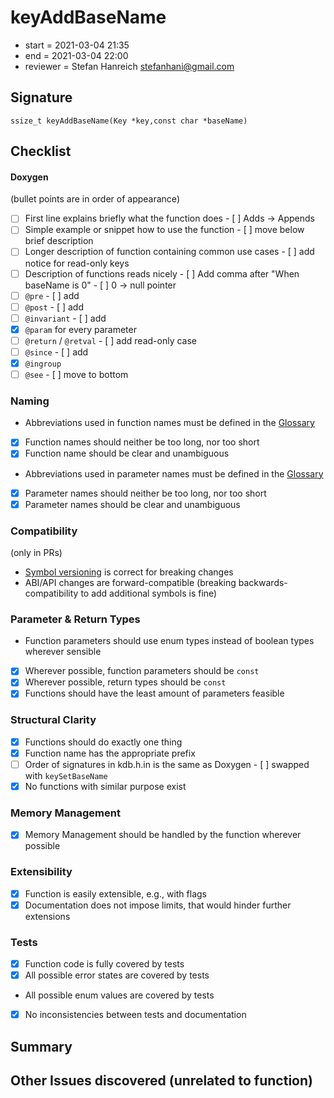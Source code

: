 # keyAddBaseName

- start = 2021-03-04 21:35
- end = 2021-03-04 22:00
- reviewer = Stefan Hanreich <stefanhani@gmail.com>

## Signature

`ssize_t keyAddBaseName(Key *key,const char *baseName)`

## Checklist

#### Doxygen

(bullet points are in order of appearance)

- [ ] First line explains briefly what the function does
      - [ ] Adds -> Appends
- [ ] Simple example or snippet how to use the function
      - [ ] move below brief description
- [ ] Longer description of function containing common use cases
      - [ ] add notice for read-only keys
- [ ] Description of functions reads nicely
      - [ ] Add comma after "When baseName is 0"
      - [ ] 0 -> null pointer
- [ ] `@pre`
      - [ ] add
- [ ] `@post`
      - [ ] add
- [ ] `@invariant`
      - [ ] add
- [x] `@param` for every parameter
- [ ] `@return` / `@retval`
      - [ ] add read-only case
- [ ] `@since`
      - [ ] add
- [x] `@ingroup`
- [ ] `@see`
      - [ ] move to bottom

### Naming

- Abbreviations used in function names must be defined in the
      [Glossary](/doc/help/elektra-glossary.md)
- [x] Function names should neither be too long, nor too short
- [x] Function name should be clear and unambiguous
- Abbreviations used in parameter names must be defined in the
      [Glossary](/doc/help/elektra-glossary.md)
- [x] Parameter names should neither be too long, nor too short
- [x] Parameter names should be clear and unambiguous

### Compatibility

(only in PRs)

- [Symbol versioning](/doc/dev/symbol-versioning.md)
      is correct for breaking changes
- ABI/API changes are forward-compatible (breaking backwards-compatibility
      to add additional symbols is fine)

### Parameter & Return Types

- Function parameters should use enum types instead of boolean types
      wherever sensible
- [x] Wherever possible, function parameters should be `const`
- [x] Wherever possible, return types should be `const`
- [x] Functions should have the least amount of parameters feasible

### Structural Clarity

- [x] Functions should do exactly one thing
- [x] Function name has the appropriate prefix
- [ ] Order of signatures in kdb.h.in is the same as Doxygen
      - [ ] swapped with `keySetBaseName`
- [x] No functions with similar purpose exist

### Memory Management

- [x] Memory Management should be handled by the function wherever possible

### Extensibility

- [x] Function is easily extensible, e.g., with flags
- [x] Documentation does not impose limits, that would hinder further extensions

### Tests

- [x] Function code is fully covered by tests
- [x] All possible error states are covered by tests
- All possible enum values are covered by tests
- [x] No inconsistencies between tests and documentation

## Summary

## Other Issues discovered (unrelated to function)
